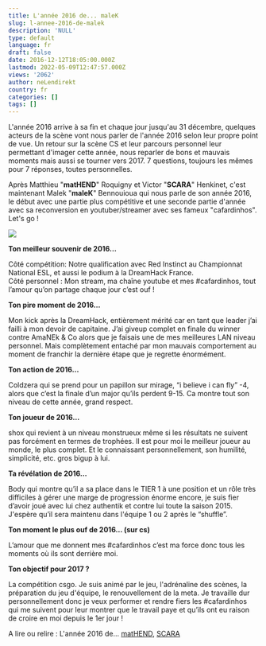 ```yaml
---
title: L'année 2016 de... maleK
slug: l-annee-2016-de-malek
description: 'NULL'
type: default
language: fr
draft: false
date: 2016-12-12T18:05:00.000Z
lastmod: 2022-05-09T12:47:57.000Z
views: '2062'
author: neLendirekt
country: fr
categories: []
tags: []
---
```

L'année 2016 arrive à sa fin et chaque jour jusqu'au 31 décembre, quelques acteurs de la scène vont nous parler de l'année 2016 selon leur propre point de vue. Un retour sur la scène CS et leur parcours personnel leur permettant d'imager cette année, nous reparler de bons et mauvais moments mais aussi se tourner vers 2017\. 7 questions, toujours les mêmes pour 7 réponses, toutes personnelles.

Après Matthieu "**matHEND**" Roquigny et Victor "**SCARA**" Henkinet, c'est maintenant Malek "**maleK**" Bennouioua qui nous parle de son année 2016, le début avec une partie plus compétitive et une seconde partie d'année avec sa reconversion en youtuber/streamer avec ses fameux "cafardinhos". Let's go !

![](/storage/images/584edfc96f69f_12189244-1141777835850096-6191413362034828021-ojpg.jpg)

**Ton meilleur souvenir de 2016…**

Côté compétition: Notre qualification avec Red Instinct au Championnat National ESL, et aussi le podium à la DreamHack France.  
Côté personnel : Mon stream, ma chaîne youtube et mes #cafardinhos, tout l’amour qu’on partage chaque jour c’est ouf !

**Ton pire moment de 2016…**

Mon kick après la DreamHack, entièrement mérité car en tant que leader j’ai failli à mon devoir de capitaine. J’ai giveup complet en finale du winner contre AmaNEk & Co alors que je faisais une de mes meilleures LAN niveau personnel. Mais complètement entaché par mon mauvais comportement au moment de franchir la dernière étape que je regrette énormément. 

**Ton action de 2016…** 

Coldzera qui se prend pour un papillon sur mirage, “i believe i can fly” -4, alors que c’est la finale d’un major qu’ils perdent 9-15\. Ca montre tout son niveau de cette année, grand respect.

**Ton joueur de 2016…** 

shox qui revient à un niveau monstrueux même si les résultats ne suivent pas forcément en termes de trophées. Il est pour moi le meilleur joueur au monde, le plus complet. Et le connaissant personnellement, son humilité, simplicité, etc. gros bigup à lui.

**Ta révélation de 2016…**

Body qui montre qu’il a sa place dans le TIER 1 à une position et un rôle très difficiles à gérer une marge de progression énorme encore, je suis fier d’avoir joué avec lui chez authentik et contre lui toute la saison 2015\. J'espère qu’il sera maintenu dans l'équipe 1 ou 2 après le “shuffle”.

**Ton moment le plus ouf de 2016… (sur cs)**

L’amour que me donnent mes #cafardinhos c’est ma force donc tous les moments où ils sont derrière moi.

**Ton objectif pour 2017 ?**

La compétition csgo. Je suis animé par le jeu, l'adrénaline des scènes, la préparation du jeu d'équipe, le renouvellement de la meta. Je travaille dur personnellement donc je veux performer et rendre fiers les #cafardinhos qui me suivent pour leur montrer que le travail paye et qu’ils ont eu raison de croire en moi depuis le 1er jour !

A lire ou relire : L'année 2016 de... [matHEND](https:///fr/flash/lannee-2016-de-mathend/136), [SCARA](https:///fr/flash/lannee-2016-de-scara/135)
